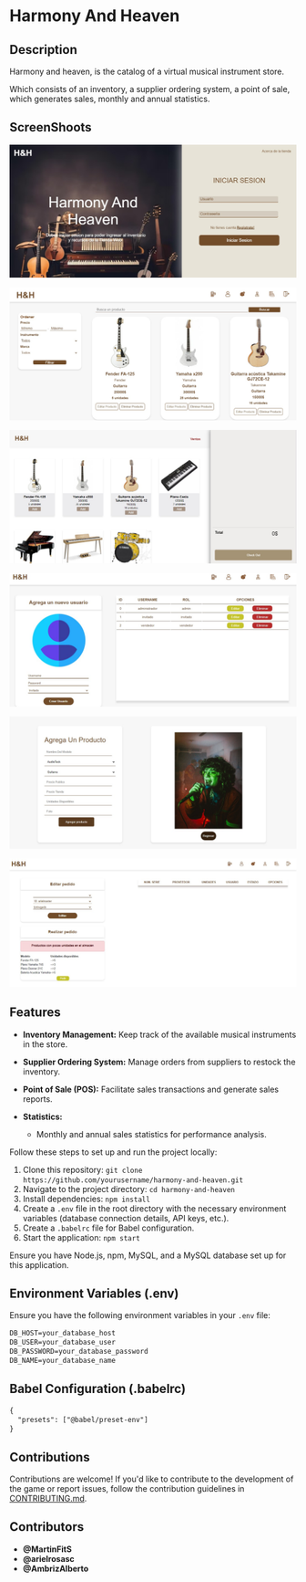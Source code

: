 # Harmony And Heaven

## Description
Harmony and heaven, is the catalog of a virtual musical instrument store.

Which consists of an inventory, a supplier ordering system, a point of sale, which generates sales, monthly and annual statistics.

## ScreenShoots

![MainScreen](./src/imagesReadMd/main.jpeg)

![PrincipalView](./src/imagesReadMd/principalView.jpeg)

![point sell](./src/imagesReadMd/pv.jpeg)

![users](./src/imagesReadMd/users.jpeg)

![add product](./src/imagesReadMd/addPR.jpeg)

![pedidos](./src/imagesReadMd/pedidos.jpeg)

## Features

- **Inventory Management:** Keep track of the available musical instruments in the store.

- **Supplier Ordering System:** Manage orders from suppliers to restock the inventory.

- **Point of Sale (POS):** Facilitate sales transactions and generate sales reports.

- **Statistics:**
  - Monthly and annual sales statistics for performance analysis.

Follow these steps to set up and run the project locally:

1. Clone this repository: `git clone https://github.com/yourusername/harmony-and-heaven.git`
2. Navigate to the project directory: `cd harmony-and-heaven`
3. Install dependencies: `npm install`
4. Create a `.env` file in the root directory with the necessary environment variables (database connection details, API keys, etc.).
5. Create a `.babelrc` file for Babel configuration.
6. Start the application: `npm start`

Ensure you have Node.js, npm, MySQL, and a MySQL database set up for this application.

## Environment Variables (.env)

Ensure you have the following environment variables in your `.env` file:

```env
DB_HOST=your_database_host
DB_USER=your_database_user
DB_PASSWORD=your_database_password
DB_NAME=your_database_name
```
## Babel Configuration (.babelrc)
```babel
{
  "presets": ["@babel/preset-env"]
}
```

## Contributions

Contributions are welcome! If you'd like to contribute to the development of the game or report issues, follow the contribution guidelines in [CONTRIBUTING.md](CONTRIBUTING.md).

## Contributors

- **@MartinFitS**
- **@arielrosasc**
- **@AmbrizAlberto**
